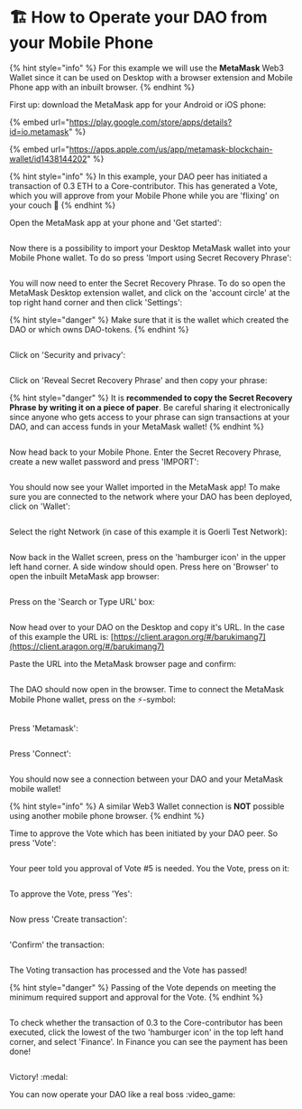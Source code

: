 # 🏗 How to Operate your DAO from your Mobile Phone

{% hint style="info" %}
For this example we will use the **MetaMask** Web3 Wallet since it can be used on Desktop with a browser extension and Mobile Phone app with an inbuilt browser.
{% endhint %}

First up: download the MetaMask app for your Android or iOS phone:

{% embed url="https://play.google.com/store/apps/details?id=io.metamask" %}

{% embed url="https://apps.apple.com/us/app/metamask-blockchain-wallet/id1438144202" %}

{% hint style="info" %}
In this example, your DAO peer has initiated a transaction of 0.3 ETH to a Core-contributor. This has generated a Vote, which you will approve from your Mobile Phone while you are 'flixing' on your couch :popcorn:&#x20;
{% endhint %}

Open the MetaMask app at your phone and 'Get started':

<figure><img src="../../../.gitbook/assets/1_MM (1).png" alt=""><figcaption></figcaption></figure>

Now there is a possibility to import your Desktop MetaMask wallet into your Mobile Phone wallet. To do so press 'Import using Secret Recovery Phrase':

<figure><img src="../../../.gitbook/assets/2_MM.png" alt=""><figcaption></figcaption></figure>

You will now need to enter the Secret Recovery Phrase. To do so open the MetaMask Desktop extension wallet, and click on the 'account circle' at the top right hand corner and then click 'Settings':

{% hint style="danger" %}
Make sure that it is the wallet which created the DAO or which owns DAO-tokens.
{% endhint %}

<figure><img src="../../../.gitbook/assets/3a_MM.png" alt=""><figcaption></figcaption></figure>

Click on 'Security and privacy':

<figure><img src="../../../.gitbook/assets/a4_MM.png" alt=""><figcaption></figcaption></figure>

Click on 'Reveal Secret Recovery Phrase' and then copy your phrase:

{% hint style="danger" %}
It is **recommended to copy the Secret Recovery Phrase by writing it on a piece of paper**. Be careful sharing it electronically since anyone who gets access to your phrase can sign transactions at your DAO, and can access funds in your MetaMask wallet!
{% endhint %}

<figure><img src="../../../.gitbook/assets/a5_MM.png" alt=""><figcaption></figcaption></figure>

Now head back to your Mobile Phone. Enter the Secret Recovery Phrase, create a new wallet password and press 'IMPORT':

<figure><img src="../../../.gitbook/assets/a6_MM.png" alt=""><figcaption></figcaption></figure>

You should now see your Wallet imported in the MetaMask app! To make sure you are connected to the network where your DAO has been deployed, click on 'Wallet':

<figure><img src="../../../.gitbook/assets/a7_MM.png" alt=""><figcaption></figcaption></figure>

Select the right Network (in case of this example it is Goerli Test Network):

<figure><img src="../../../.gitbook/assets/a8_MM.png" alt=""><figcaption></figcaption></figure>

Now back in the Wallet screen, press on the 'hamburger icon' in the upper left hand corner. A side window should open. Press here on 'Browser' to open the inbuilt MetaMask app browser:

<figure><img src="../../../.gitbook/assets/a9_MM.png" alt=""><figcaption></figcaption></figure>

Press on the 'Search or Type URL' box:

<figure><img src="../../../.gitbook/assets/a10_MM.png" alt=""><figcaption></figcaption></figure>

Now head over to your DAO on the Desktop and copy it's URL. In the case of this example the URL is: [https://client.aragon.org/#/barukimang7](https://client.aragon.org/#/barukimang7)

Paste the URL into the MetaMask browser page and confirm:

<figure><img src="../../../.gitbook/assets/a11_MM.png" alt=""><figcaption></figcaption></figure>

The DAO should now open in the browser. Time to connect the MetaMask Mobile Phone wallet, press on the :zap:-symbol:

<figure><img src="../../../.gitbook/assets/a12_MM.png" alt=""><figcaption></figcaption></figure>

Press 'Metamask':

<figure><img src="../../../.gitbook/assets/a13_MM.png" alt=""><figcaption></figcaption></figure>

Press 'Connect':

<figure><img src="../../../.gitbook/assets/a14_MM.png" alt=""><figcaption></figcaption></figure>

You should now see a connection between your DAO and your MetaMask mobile wallet!

{% hint style="info" %}
A similar Web3 Wallet connection is **NOT** possible using another mobile phone browser.
{% endhint %}

Time to approve the Vote which has been initiated by your DAO peer. So press 'Vote':

<figure><img src="../../../.gitbook/assets/a15_MM.png" alt=""><figcaption></figcaption></figure>

Your peer told you approval of Vote #5 is needed. You the Vote, press on it:

<figure><img src="../../../.gitbook/assets/a16_MM.png" alt=""><figcaption></figcaption></figure>

To approve the Vote, press 'Yes':

<figure><img src="../../../.gitbook/assets/a17_MM.png" alt=""><figcaption></figcaption></figure>

Now press 'Create transaction':

<figure><img src="../../../.gitbook/assets/a18_MM.png" alt=""><figcaption></figcaption></figure>

'Confirm' the transaction:

<figure><img src="../../../.gitbook/assets/a19_MM.png" alt=""><figcaption></figcaption></figure>

The Voting transaction has processed and the Vote has passed!

{% hint style="danger" %}
Passing of the Vote depends on meeting the minimum required support and approval for the Vote.
{% endhint %}

<figure><img src="../../../.gitbook/assets/a20_MM.png" alt=""><figcaption></figcaption></figure>

To check whether the transaction of 0.3 to the Core-contributor has been executed, click the lowest of the two 'hamburger icon' in the top left hand corner, and select 'Finance'. In Finance you can see the payment has been done!

<figure><img src="../../../.gitbook/assets/a21_MM.png" alt=""><figcaption></figcaption></figure>

Victory! :medal:

You can now operate your DAO like a real boss :video\_game:

